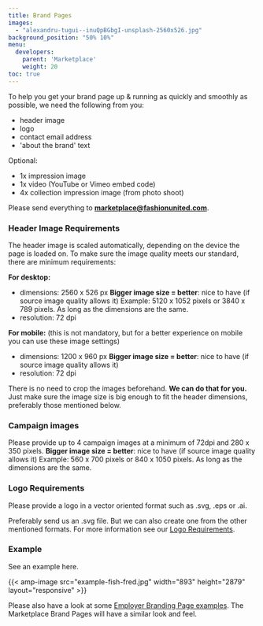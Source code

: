 ```yaml
---
title: Brand Pages
images:
  - "alexandru-tugui--inuQpBGbgI-unsplash-2560x526.jpg"
background_position: "50% 10%"
menu:
  developers:
    parent: 'Marketplace'
    weight: 20
toc: true
---
```


To help you get your brand page up & running as quickly and smoothly as
possible, we need the following from you:

- header image
- logo
- contact email address
- 'about the brand' text

Optional:

- 1x impression image
- 1x video (YouTube or Vimeo embed code)
- 4x collection impression image (from photo shoot)

Please send everything to **marketplace@fashionunited.com**.

### Header Image Requirements

The header image is scaled automatically, depending on the device the page is
loaded on. To make sure the image quality meets our standard, there are minimum
requirements:

**For desktop:**

- dimensions: 2560 x 526 px **Bigger image size = better**: nice to have (if
  source image quality allows it) Example: 5120 x 1052 pixels or 3840 x 789
  pixels. As long as the dimensions are the same.
- resolution: 72 dpi

**For mobile:** (this is not mandatory, but for a better experience on mobile
you can use these image settings)

- dimensions: 1200 x 960 px **Bigger image size = better**: nice to have (if
  source image quality allows it)
- resolution: 72 dpi

There is no need to crop the images beforehand. **We can do that for you.** Just
make sure the image size is big enough to fit the header dimensions, preferably
those mentioned below.

### Campaign images

Please provide up to 4 campaign images at a minimum of 72dpi and 280 x 350
pixels. **Bigger image size = better**: nice to have (if source image quality
allows it) Example: 560 x 700 pixels or 840 x 1050 pixels. As long as the
dimensions are the same.

### Logo Requirements

Please provide a logo in a vector oriented format such as .svg, .eps or .ai.

Preferably send us an .svg file. But we can also create one from the other
mentioned formats. For more information see our
[Logo Requirements](https://fashionunited.com/developers/logo/).

### Example

See an example here.

{{< amp-image src="example-fish-fred.jpg" width="893" height="2879"
layout="responsive" >}}

Please also have a look at some
[Employer Branding Page examples](https://fashionunited.com/company/recruitment-solutions/employer-branding/).
The Marketplace Brand Pages will have a similar look and feel.
